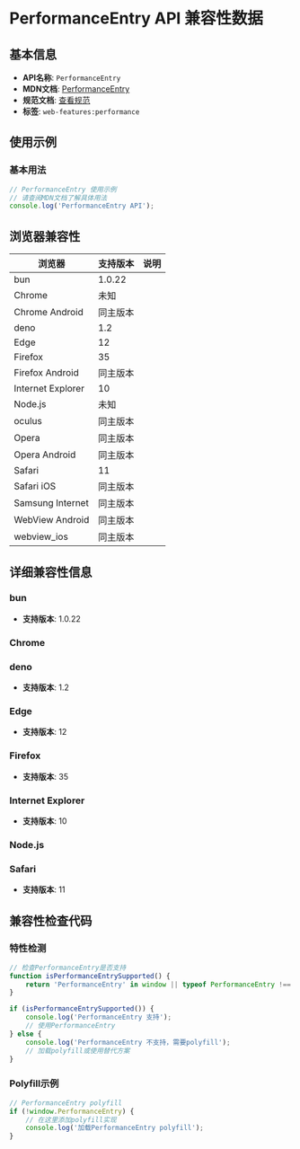 # PerformanceEntry API 兼容性数据

## 基本信息

- **API名称**: `PerformanceEntry`
- **MDN文档**: [PerformanceEntry](https://developer.mozilla.org/docs/Web/API/PerformanceEntry)
- **规范文档**: [查看规范](https://w3c.github.io/performance-timeline/#dom-performanceentry)
- **标签**: `web-features:performance`

## 使用示例

### 基本用法

```javascript
// PerformanceEntry 使用示例
// 请查阅MDN文档了解具体用法
console.log('PerformanceEntry API');
```

## 浏览器兼容性

| 浏览器 | 支持版本 | 说明 |
|--------|----------|------|
| bun | 1.0.22 |  |
| Chrome | 未知 |  |
| Chrome Android | 同主版本 |  |
| deno | 1.2 |  |
| Edge | 12 |  |
| Firefox | 35 |  |
| Firefox Android | 同主版本 |  |
| Internet Explorer | 10 |  |
| Node.js | 未知 |  |
| oculus | 同主版本 |  |
| Opera | 同主版本 |  |
| Opera Android | 同主版本 |  |
| Safari | 11 |  |
| Safari iOS | 同主版本 |  |
| Samsung Internet | 同主版本 |  |
| WebView Android | 同主版本 |  |
| webview_ios | 同主版本 |  |

## 详细兼容性信息

### bun

- **支持版本**: 1.0.22

### Chrome


### deno

- **支持版本**: 1.2

### Edge

- **支持版本**: 12

### Firefox

- **支持版本**: 35

### Internet Explorer

- **支持版本**: 10

### Node.js


### Safari

- **支持版本**: 11

## 兼容性检查代码

### 特性检测

```javascript
// 检查PerformanceEntry是否支持
function isPerformanceEntrySupported() {
    return 'PerformanceEntry' in window || typeof PerformanceEntry !== 'undefined';
}

if (isPerformanceEntrySupported()) {
    console.log('PerformanceEntry 支持');
    // 使用PerformanceEntry
} else {
    console.log('PerformanceEntry 不支持，需要polyfill');
    // 加载polyfill或使用替代方案
}
```

### Polyfill示例

```javascript
// PerformanceEntry polyfill
if (!window.PerformanceEntry) {
    // 在这里添加polyfill实现
    console.log('加载PerformanceEntry polyfill');
}
```

